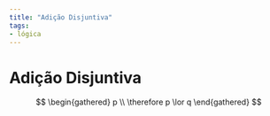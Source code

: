 ```yaml
---
title: "Adição Disjuntiva"
tags:
- lógica
---
```

# Adição Disjuntiva

$$
\begin{gathered}
	p \\
	\therefore p \lor q
\end{gathered}
$$